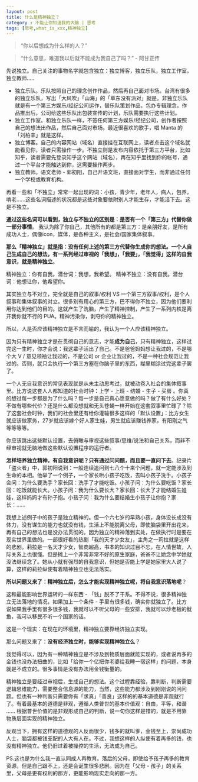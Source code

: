 ```yaml
---
layout: post
title: 什么是精神独立？
category : 不能让你知道我的大脑 | 思考
tags: [思考,what_is_xxx,精神独立]
---
```



> “你以后想成为什么样的人？”

> “什么意思，难道我以后就不能成为我自己了吗？” - 阿甘正传

先说独立。自己关注的事物名字就包含独立：独立博客，独立乐队，独立工作室，独立教师.....

- 独立乐队。乐队按照自己的理念创作作品，然后再自己面对市场。台湾有很多的独立乐队，写出「大风吹」「山海」的「草东没有派对」就是。非独立乐队就是有一个第三方娱乐/经纪公司运作，替乐队策划作品，包办专辑理念，作品推出后，公司给这些乐队出包装宣传的计划，乐队需要执行这些计划。
- 独立工作室。和独立乐队一样，不签任何第三方娱乐/经纪公司，创作者按照自己的想法出作品，然后自己面对市场。最近很喜欢的歌手，唱 Manta 的「刘柏辛」就是这样。
- 独立博客。自己的内容网站（域名）直接挂在互联网上，读者点击这个域名就能看见你，读者只需操作一步。不独立则是发布内容依托于第三方平台，比如知乎，读者需要先登录知乎这个网站（域名），再在知乎里找到你的帐号，通过一个平台才能触达到你，这需要操作两步。
- 独立教师。语文老师 - 郭初阳，自己开语文班，直接面对学生，而非通过任何一个学校或教育机构。

再看一些和「不独立」常常一起出现的词：小孩，青少年，老年人，病人，包养，啃老......这些名词描述的状况都是这些对象要依附别人才能生存，才能活下去。这是不独立。

**通过这些名词可以看到，独立与不独立的区别是：是否有一个「第三方」代替你做一部分事情**。 我认为除了你自己，其他所有的都是第三方：是亲朋好友，是所有成功人士，偶像icon，媒体，是各种主义，是社会/国家集体叙事。

**那么「精神独立」就是指：没有任何上述的第三方代替你生成你的想法。一个人自己生成自己的想法，有一系列经过审视的「我想」，「我要」，「我觉得」这样的自我意识，就是精神独立**。

精神独立：你有自我。潜台词：我想，我希望。
精神不独立：没有自我。潜台词：他想让你，他希望你。

其实独立与不对立，完全就是自己的叙事/权利 VS 一个第三方叙事/权利，是个人叙事和集体叙事的对立。很多别有用心的第三方，巴不得你不独立，因为他们要利用你达到他们的目的。这就产生了洗脑，产生了精神控制，产生了一系列内核是离开我你就不行的 PUA。精神污染你，剥夺你的精神独立。

所以，人是否应该精神独立是不言而喻的，我认为一个人应该精神独立。

因为只有精神独立才是在贯彻自己的意志，才能**成为自己**，只有精神独立，这样过完这一生时，你才会说：我这辈子活出了自己。不是爸爸妈妈想让我过的，不是哪个大 V / 意见领袖让我过的，不是公司 or 企业让我过的，不是一种社会规范让我过的。否则，就只会执行一个第三方塞在你脑子里的东西，糊里糊涂过完这辈子罢了。

一个人无自我意识的常见表现就是从未主动思考过，就被动卷入社会的集体叙事里。比方说这套人人都知道的社会时钟：上学 - 上班 - 结婚 - 生子 - 买房 。你真的想过每一步都是为了什么吗？每一步是自己真心愿意做的吗？做了有什么好处？不做有哪些代价？还是什么都没想就和无头苍蝇一样开始在这套叙事里忙碌了？除了这套社会时钟，我们的社会里还有给你灌输很多这样的「默认设置」：比方女生就应该做家务，27岁就应该嫁个好人家生娃，男生就应该赚钱养家，有阳刚之气等等等等。

你应该跳出这些默认设置，去俯瞰与审视这些叙事/思维/说法和自己关系，而非不经审视就无脑地做这些默认设置程序的运行者。

**怎样培养独立精神，有自我意识呢？只有通过问问题，而且要一直问下去**。纪录片「盗火者」中，郭初阳说到：一般连续追问到七八个十来个问题，就一定能涉及到生命的本相。他举了一个例子，一个家长哄小孩子吃饭，去叫小孩子洗手。小孩子会问：为什么要洗手？家长回：洗手了才能吃饭。小孩子问：为什么要吃饭？家长回：吃饭就能长大。小孩子问：我为什么要长大？家长回：长大了才能结婚生娃娃，这样妈妈才有孙子抱。小孩子问：我为什么要结婚生小孩子让你抱？家长：...... 

我想上述例子中的孩子是独立精神的。但一个六七岁的早熟小孩，身体没长成没有体力，没有谋生的能力也就没有钱，生活上不能脱离父母，即使脑袋里开出花来，再有自己的想法也是没办法贯彻的。因为独立的精神落到实处，在做执行时是要在现实世界里做的。一部很好看的热剧「我的天才少女友」，主角之一莉拉就是这样的悲剧。莉拉是一名天才少女，智商超高，书本的知识过目不忘，在人情世故，人际关系上也很懂。但是摊上一个非常非常不好的原生家庭，爸爸不让她念中学她就没法继续念了。她从小就有强烈的自我意识，但她是否能上学是她家里大人说了算，这样的莉拉纵使有着精神独立也无法落实。

**所以问题又来了：精神独立后，怎么才能实现精神独立呢，将自我意识落地呢**？

这和最能影响世界运转的一样东西 - 「钱」脱不了干系。不得不说，很多精神独立无法落地的情况，如果加上一个条件 - 手里有很多钱，确实你就独立了。比方说如果我手里有很多很多钱，我就可以不听父母的一些安排，我就可以炒老板的鱿鱼，我可以移民不听一个国家的话。

这是一个现实：在现在的环境里，精神独立要靠经济独立实现。

那么问题又来了：**没有经济独立时，能够实现精神独立么**？

我觉得可以，因为有一种精神独立是不涉及到物质层面就能实现的，或者说再多的金钱也没办法扭曲的，比如「给你一个亿把你老婆给我睡一宿这样」的问题，本身就是不成立的。很多事情是没有办法用金钱衡量的。

精神独立是要经过审视后，生成自己的想法。这个过程靠经验，靠判断，判断需要逻辑思维能力，需要整合信息源的能力，当然，这些能力都涉及到刚刚说的问问题。但也有一种判断只需要你有「求真」「善良」这样的的基本道德是非观就行了。有着最基本的道德是非观，遵循人类普世的基本价值观：自由，平等，和谐 ...... 根据普世价值的是非观形成自己的判断，说一句你这样是错的，就是不用靠物质层面实现的精神独立。

反观当下，拥有这样的道德观的人反而很少，钱多的就叫爹，金钱至上，崇尚成功人士，脑袋都被钱支配的人大有人在。不过，我想这样的人纵使有着再多的钱，也没有精神独立。他仍旧过着被操控的生活，无法成为自己。

PS.这也是为什么我一直认同成人再教育。落后的父母，即使给予孩子再多的教育资源，但是自己跟不上，还是会诞生很多悲剧。因为在「父母 - 孩子」的关系里，父母是更有权利的那方，更能影响现实走向的那一方。
